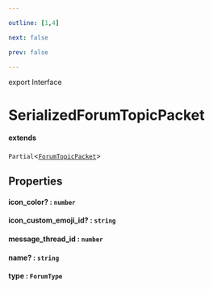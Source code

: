 ```yaml
---

outline: [1,4]

next: false

prev: false

---
```


export Interface
# SerializedForumTopicPacket
#### extends
 `Partial`\<[`ForumTopicPacket`](./ForumTopicPacket.md)\>

## Properties

#### icon_color? : `number`

#### icon_custom_emoji_id? : `string`

#### message_thread_id : `number`

#### name? : `string`

#### type : `ForumType`
